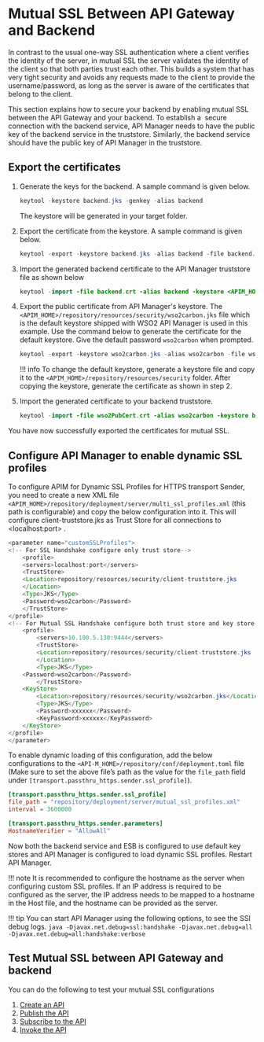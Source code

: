 # Mutual SSL Between API Gateway and Backend

In contrast to the usual one-way SSL authentication where a client verifies the identity of the server, in mutual SSL the server validates the identity of the client so that both parties trust each other. This builds a system that has very tight security and avoids any requests made to the client to provide the username/password, as long as the server is aware of the certificates that belong to the client.

This section explains how to secure your backend by enabling mutual SSL between the API Gateway and your backend. To establish a  secure connection with the backend service, API Manager needs to have the public key of the backend service in the truststore. Similarly, the backend service should have the public key of API Manager in the truststore.

## Export the certificates

1.  Generate the keys for the backend. A sample command is given below.

    ``` java
    keytool -keystore backend.jks -genkey -alias backend 
    ```

    The keystore will be generated in your target folder.

2.  Export the certificate from the keystore. A sample command is given below.

    ``` java
    keytool -export -keystore backend.jks -alias backend -file backend.crt 
    ```

3.  Import the generated backend certificate to the API Manager truststore file as shown below

    ``` java
    keytool -import -file backend.crt -alias backend -keystore <APIM_HOME>/repository/resources/security/client-truststore.jks
    ```

4.  Export the public certificate from API Manager's keystore. The `<APIM_HOME>/repository/resources/security/wso2carbon.jks` file which is the default keystore shipped with WSO2 API Manager is used in this example. Use the command below to generate the certificate for the default keystore. Give the default password `wso2carbon` when prompted.

    ``` java
    keytool -export -keystore wso2carbon.jks -alias wso2carbon -file wso2PubCert.crt
    ```

    !!! info
        To change the default keystore, generate a keystore file and copy it to the `<APIM_HOME>/repository/resources/security` folder. After copying the keystore, generate the certificate as shown in step 2.


5.  Import the generated certificate to your backend truststore.

    ``` java
    keytool -import -file wso2PubCert.crt -alias wso2carbon -keystore backend-truststore.jks
    ```

You have now successfully exported the certificates for mutual SSL.

## Configure API Manager to enable dynamic SSL profiles

To configure APIM for Dynamic SSL Profiles for HTTPS transport Sender, you need to create a new XML file `<APIM_HOME>/repository/deployment/server/multi_ssl_profiles.xml` (this path is configurable) and copy the below configuration into it. This will configure client-truststore.jks as Trust Store for all connections to &lt;localhost:port&gt; .

``` java
<parameter name="customSSLProfiles">
<!-- For SSL Handshake configure only trust store--> 
    <profile>
    <servers>localhost:port</servers>
    <TrustStore>
    <Location>repository/resources/security/client-truststore.jks
    </Location>
    <Type>JKS</Type>
    <Password>wso2carbon</Password>
    </TrustStore>
</profile>
<!-- For Mutual SSL Handshake configure both trust store and key store-->  
    <profile>
        <servers>10.100.5.130:9444</servers>
        <TrustStore>
        <Location>repository/resources/security/client-truststore.jks
        </Location>
        <Type>JKS</Type>
    <Password>wso2carbon</Password>
        </TrustStore>
    <KeyStore>
        <Location>repository/resources/security/wso2carbon.jks</Location>
        <Type>JKS</Type>
        <Password>xxxxxx</Password>
        <KeyPassword>xxxxxx</KeyPassword>
    </KeyStore>
</profile>
</parameter>
```
To enable dynamic loading of this configuration, add the below configurations to the `<API-M_HOME>/repository/conf/deployment.toml` file (Make sure to set the above file’s path as the value for the `file_path` field under `[transport.passthru_https.sender.ssl_profile]`).

``` toml
[transport.passthru_https.sender.ssl_profile]
file_path = "repository/deployment/server/mutual_ssl_profiles.xml"
interval = 3600000

[transport.passthru_https.sender.parameters]
HostnameVerifier = "AllowAll"
```

Now both the backend service and ESB is configured to use default key stores and API Manager is configured to load dynamic SSL profiles. Restart API Manager.

!!! note
     It is recommended to configure the hostname as the server when configuring custom SSL profiles. If an IP address is required to be configured as the server, the IP address needs to be mapped to a hostname in the Host file, and the hostname can be provided as the server.
    
!!! tip
    You can start API Manager using the following options, to see the SSI debug logs.
    ``` java
    -Djavax.net.debug=ssl:handshake
    -Djavax.net.debug=all
    -Djavax.net.debug=all:handshake:verbose
    ```


## Test Mutual SSL between API Gateway and backend

You can do the following to test your mutual SSL configurations

1.  [Create an API]({{base_path}}/learn/design-api/create-api/create-a-rest-api)
2.  [Publish the API]({{base_path}}/learn/design-api/publish-api/publish-an-api)
3.  [Subscribe to the API]({{base_path}}/learn/consume-api/manage-subscription/subscribe-to-an-api)
4.  [Invoke the API]({{base_path}}/learn/consume-api/invoke-apis/invoke-apis-using-tools/invoke-an-api-using-the-integrated-api-console)